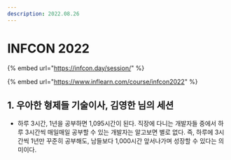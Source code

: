 ```yaml
---
description: 2022.08.26
---
```


# INFCON 2022

{% embed url="https://infcon.day/session/" %}

{% embed url="https://www.inflearn.com/course/infcon2022" %}

## 1. 우아한 형제들 기술이사, 김영한 님의 세션&#x20;

* 하루 3시간, 1년을 공부하면 1,095시간이 된다. 직장에 다니는 개발자들 중에서 하루 3시간씩 매일매일 공부할 수 있는 개발자는 알고보면 별로 없다. 즉, 하루에 3시간씩 1년만 꾸준히 공부해도, 남들보다 1,000시간 앞서나가며 성장할 수 있다는 의미이다. &#x20;
